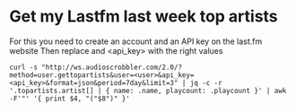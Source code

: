 # Get my Lastfm last week top artists

For this you need to create an account and an API key on the last.fm website
Then replace <user> and <api_key> with the right values

    curl -s "http://ws.audioscrobbler.com/2.0/?method=user.gettopartists&user=<user>&api_key=<api_key>&format=json&period=7day&limit=3" | jq -c -r '.topartists.artist[] | { name: .name, playcount: .playcount }' | awk -F'"' '{ print $4, "("$8")" }'


